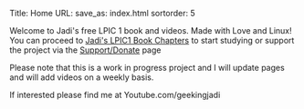 Title: Home
URL:
save_as: index.html
sortorder: 5

Welcome to Jadi's free LPIC 1 book and videos. Made with Love and Linux! You can proceed to [Jadi's LPIC1 Book Chapters](./archives.html) to start studying or support the project via the [Support/Donate](./support.html) page

Please note that this is a work in progress project and I will update pages and will add videos on a weekly basis.

If interested please find me at Youtube.com/geekingjadi 